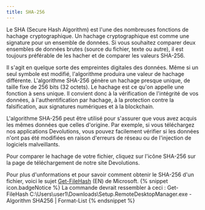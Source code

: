 ```yaml
---
title: SHA-256
---
```

Le SHA (Secure Hash Algorithm) est l'une des nombreuses fonctions de hachage cryptographique. Un hachage cryptographique est comme une signature pour un ensemble de données. Si vous souhaitez comparer deux ensembles de données brutes (source du fichier, texte ou autre), il est toujours préférable de les hacher et de comparer les valeurs SHA-256.  

Il s'agit en quelque sorte des empreintes digitales des données. Même si un seul symbole est modifié, l'algorithme produira une valeur de hachage différente. L'algorithme SHA-256 génère un hachage presque unique, de taille fixe de 256 bits (32 octets). Le hachage est ce qu'on appelle une fonction à sens unique. Il convient donc à la vérification de l'intégrité de vos données, à l'authentification par hachage, à la protection contre la falsification, aux signatures numériques et à la blockchain.  

L'algorithme SHA-256 peut être utilisé pour s'assurer que vous avez acquis les mêmes données que celles d'origine. Par exemple, si vous téléchargez nos applications Devolutions, vous pouvez facilement vérifier si les données n'ont pas été modifiées en raison d'erreurs de réseau ou de l'injection de logiciels malveillants.  

Pour comparer le hachage de votre fichier, cliquez sur l'icône SHA-256 sur la page de téléchargement de notre site Devolutions.  

Pour plus d'unformations et pour savoir comment obtenir le SHA-256 d'un fichier, voici le sujet [Get-FileHash](https://docs.microsoft.com/fr-ca/powershell/module/microsoft.powershell.utility/get-filehash?view=powershell-7.2) (EN) de Microsoft. 
{% snippet icon.badgeNotice %} 
La commande devrait ressembler à ceci : Get-FileHash C:\Users\user1\Downloads\Setup.RemoteDesktopManager.exe -Algorithm SHA256 | Format-List 
{% endsnippet %}
 


